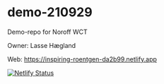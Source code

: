 # demo-210929
Demo-repo for Noroff WCT

Owner: Lasse Hægland

Web: https://inspiring-roentgen-da2b99.netlify.app

[![Netlify Status](https://api.netlify.com/api/v1/badges/6b0e0cfb-2f31-4ae9-ace8-8aa42ed551c3/deploy-status)](https://app.netlify.com/sites/inspiring-roentgen-da2b99/deploys)
